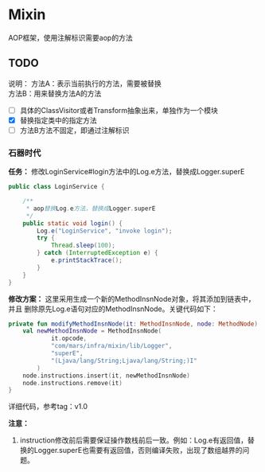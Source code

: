 # Mixin

AOP框架，使用注解标识需要aop的方法  

## TODO   
说明：
方法A：表示当前执行的方法，需要被替换     
方法B：用来替换方法A的方法
- [ ] 具体的ClassVisitor或者Transform抽象出来，单独作为一个模块
- [x] 替换指定类中的指定方法
- [ ] 方法B方法不固定，即通过注解标识

### 石器时代       
**任务：** 修改LoginService#login方法中的Log.e方法，替换成Logger.superE
```java
public class LoginService {

    /**
     * aop替换Log.e方法，替换成Logger.superE
     */
    public static void login() {
        Log.e("LoginService", "invoke login");
        try {
            Thread.sleep(100);
        } catch (InterruptedException e) {
            e.printStackTrace();
        }
    }
}
```  
**修改方案：** 这里采用生成一个新的MethodInsnNode对象，将其添加到链表中，并且 删除原先Log.e语句对应的MethodInsnNode。关键代码如下：
```kotlin
private fun modifyMethodInsnNode(it: MethodInsnNode, node: MethodNode) {
    val newMethodInsnNode = MethodInsnNode(
            it.opcode,
            "com/mars/infra/mixin/lib/Logger",
            "superE",
            "(Ljava/lang/String;Ljava/lang/String;)I"
        )
    node.instructions.insert(it, newMethodInsnNode)
    node.instructions.remove(it) 
}
```      
详细代码，参考tag：v1.0   

**注意：**
1. instruction修改前后需要保证操作数栈前后一致。例如：Log.e有返回值，替换的Logger.superE也需要有返回值，否则编译失败，出现了数组越界的问题。